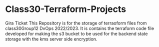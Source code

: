 # Class30-Terraform-Projects
Gira Ticket 
This Repository is for the storage of terraoform files from class30Group12 DvOps 2022/2023.
It is contains the terraform code file developed for making the s3 bucket to be used for the backend state storage with the kms server side encryption.
